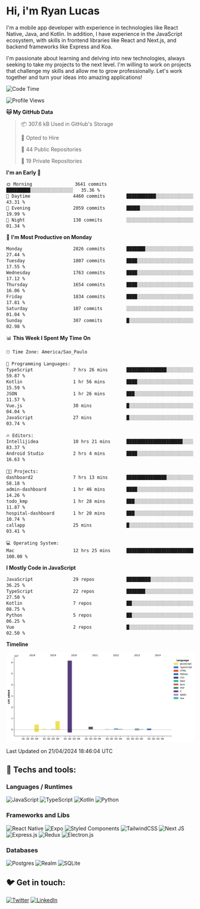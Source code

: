 # Hi, i'm Ryan Lucas

I'm a mobile app developer with experience in technologies like React Native, Java, and Kotlin.
In addition, I have experience in the JavaScript ecosystem, with skills in frontend libraries like React and Next.js, and backend frameworks like Express and Koa.

I'm passionate about learning and delving into new technologies, always seeking to take my projects to the next level. I'm willing to work on projects that challenge my skills and allow me to grow professionally. Let's work together and turn your ideas into amazing applications!


<!--START_SECTION:waka-->
![Code Time](http://img.shields.io/badge/Code%20Time-259%20hrs%2025%20mins-blue)

![Profile Views](http://img.shields.io/badge/Profile%20Views-1-blue)

**🐱 My GitHub Data** 

> 📦 307.6 kB Used in GitHub's Storage 
 > 
> 💼 Opted to Hire
 > 
> 📜 44 Public Repositories 
 > 
> 🔑 19 Private Repositories 
 > 
**I'm an Early 🐤** 

```text
🌞 Morning                3641 commits        █████████░░░░░░░░░░░░░░░░   35.36 % 
🌆 Daytime                4460 commits        ███████████░░░░░░░░░░░░░░   43.31 % 
🌃 Evening                2059 commits        █████░░░░░░░░░░░░░░░░░░░░   19.99 % 
🌙 Night                  138 commits         ░░░░░░░░░░░░░░░░░░░░░░░░░   01.34 % 
```
📅 **I'm Most Productive on Monday** 

```text
Monday                   2826 commits        ███████░░░░░░░░░░░░░░░░░░   27.44 % 
Tuesday                  1807 commits        ████░░░░░░░░░░░░░░░░░░░░░   17.55 % 
Wednesday                1763 commits        ████░░░░░░░░░░░░░░░░░░░░░   17.12 % 
Thursday                 1654 commits        ████░░░░░░░░░░░░░░░░░░░░░   16.06 % 
Friday                   1834 commits        ████░░░░░░░░░░░░░░░░░░░░░   17.81 % 
Saturday                 107 commits         ░░░░░░░░░░░░░░░░░░░░░░░░░   01.04 % 
Sunday                   307 commits         █░░░░░░░░░░░░░░░░░░░░░░░░   02.98 % 
```


📊 **This Week I Spent My Time On** 

```text
🕑︎ Time Zone: America/Sao_Paulo

💬 Programming Languages: 
TypeScript               7 hrs 26 mins       ███████████████░░░░░░░░░░   59.87 % 
Kotlin                   1 hr 56 mins        ████░░░░░░░░░░░░░░░░░░░░░   15.59 % 
JSON                     1 hr 26 mins        ███░░░░░░░░░░░░░░░░░░░░░░   11.57 % 
Vue.js                   30 mins             █░░░░░░░░░░░░░░░░░░░░░░░░   04.04 % 
JavaScript               27 mins             █░░░░░░░░░░░░░░░░░░░░░░░░   03.74 % 

🔥 Editors: 
Intellijidea             10 hrs 21 mins      █████████████████████░░░░   83.37 % 
Android Studio           2 hrs 4 mins        ████░░░░░░░░░░░░░░░░░░░░░   16.63 % 

🐱‍💻 Projects: 
dashboard2               7 hrs 13 mins       ███████████████░░░░░░░░░░   58.18 % 
admin-dashboard          1 hr 46 mins        ████░░░░░░░░░░░░░░░░░░░░░   14.26 % 
todo_kmp                 1 hr 28 mins        ███░░░░░░░░░░░░░░░░░░░░░░   11.87 % 
hospital-dashboard       1 hr 20 mins        ███░░░░░░░░░░░░░░░░░░░░░░   10.74 % 
callapp                  25 mins             █░░░░░░░░░░░░░░░░░░░░░░░░   03.41 % 

💻 Operating System: 
Mac                      12 hrs 25 mins      █████████████████████████   100.00 % 
```

**I Mostly Code in JavaScript** 

```text
JavaScript               29 repos            █████████░░░░░░░░░░░░░░░░   36.25 % 
TypeScript               22 repos            ███████░░░░░░░░░░░░░░░░░░   27.50 % 
Kotlin                   7 repos             ██░░░░░░░░░░░░░░░░░░░░░░░   08.75 % 
Python                   5 repos             ██░░░░░░░░░░░░░░░░░░░░░░░   06.25 % 
Vue                      2 repos             █░░░░░░░░░░░░░░░░░░░░░░░░   02.50 % 
```



**Timeline**

![Lines of Code chart](https://raw.githubusercontent.com/RyanGst/RyanGst/main/assets/bar_graph.png)


 Last Updated on 21/04/2024 18:46:04 UTC
<!--END_SECTION:waka-->

## 🔧 Techs and tools: 

### Languages / Runtimes
![JavaScript](https://img.shields.io/badge/javascript-%23323330.svg?style=for-the-badge&logo=javascript&logoColor=%23F7DF1E)
![TypeScript](https://img.shields.io/badge/typescript-%23007ACC.svg?style=for-the-badge&logo=typescript&logoColor=white)
![Kotlin](https://img.shields.io/badge/kotlin-%230095D5.svg?style=for-the-badge&logo=kotlin&logoColor=white) ![Python](https://img.shields.io/badge/python-3670A0?style=for-the-badge&logo=python&logoColor=ffdd54)

### Frameworks and Libs
![React Native](https://img.shields.io/badge/react_native-%2320232a.svg?style=for-the-badge&logo=react&logoColor=%2361DAFB)
![Expo](https://img.shields.io/badge/expo-1C1E24?style=for-the-badge&logo=expo&logoColor=#D04A37)
![Styled Components](https://img.shields.io/badge/styled--components-DB7093?style=for-the-badge&logo=styled-components&logoColor=white)
![TailwindCSS](https://img.shields.io/badge/tailwindcss-%2338B2AC.svg?style=for-the-badge&logo=tailwind-css&logoColor=white)
![Next JS](https://img.shields.io/badge/Next-black?style=for-the-badge&logo=next.js&logoColor=white)
![Express.js](https://img.shields.io/badge/express.js-%23404d59.svg?style=for-the-badge&logo=express&logoColor=%2361DAFB)
![Redux](https://img.shields.io/badge/redux-%23593d88.svg?style=for-the-badge&logo=redux&logoColor=white)
![Electron.js](https://img.shields.io/badge/Electron-191970?style=for-the-badge&logo=Electron&logoColor=white)

### Databases
![Postgres](https://img.shields.io/badge/postgres-%23316192.svg?style=for-the-badge&logo=postgresql&logoColor=white)
![Realm](https://img.shields.io/badge/Realm-39477F?style=for-the-badge&logo=realm&logoColor=white)
![SQLite](https://img.shields.io/badge/sqlite-%2307405e.svg?style=for-the-badge&logo=sqlite&logoColor=white)

## 🐦 Get in touch:

[![Twitter](https://img.shields.io/badge/Twitter-%231DA1F2.svg?style=for-the-badge&logo=Twitter&logoColor=white)](https://twitter.com/ryangst_)
[![LinkedIn](https://img.shields.io/badge/linkedin-%230077B5.svg?style=for-the-badge&logo=linkedin&logoColor=white)](https://www.linkedin.com/in/ryan-lucas-machado/)
